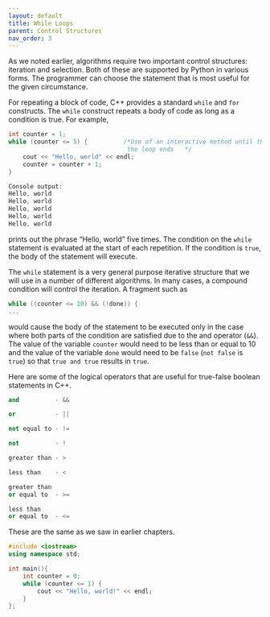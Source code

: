 ```yaml
---
layout: default
title: While Loops
parent: Control Structures
nav_order: 3
---
```



As we noted earlier, algorithms require two important control structures: iteration and selection. Both of these are supported by Python in various forms. The programmer can choose the statement that is most useful for the given circumstance.

For repeating a block of code, C++ provides a standard `while` and `for` constructs. The `while` construct repeats a body of code as long as a condition is true. For example,
```cpp
int counter = 1;
while (counter <= 5) {          /*Use of an interactive method until the
                                 the loop ends   */
    cout << "Hello, world" << endl;
    counter = counter + 1;
}

Console output:
Hello, world
Hello, world
Hello, world
Hello, world
Hello, world
```
prints out the phrase “Hello, world” five times. The condition on the `while` statement is evaluated at the start of each repetition. If the condition is `true`, the body of the statement will execute.

The `while` statement is a very general purpose iterative structure that we will use in a number of different algorithms. In many cases, a compound condition will control the iteration. A fragment such as
```cpp
while ((counter <= 10) && (!done)) {
...
```
would cause the body of the statement to be executed only in the case where both parts of the condition are satisfied due to the and operator (`&&`). The value of the variable `counter` would need to be less than or equal to 10 and the value of the variable `done` would need to be `false` (`not false` is `true`) so that `true and true` results in `true`.

Here are some of the logical operators that are useful for true-false boolean statements in C++.
```cpp
and          - &&

or           - ||

not equal to - !=

not          - !

greater than - >

less than    - <

greater than
or equal to  - >=

less than
or equal to  - <=
```
These are the same as we saw in earlier chapters.
```cpp
#include <iostream>
using namespace std;

int main(){
    int counter = 0;
    while (counter <= 1) {
        cout << "Hello, world!" << endl;
    }
};
```